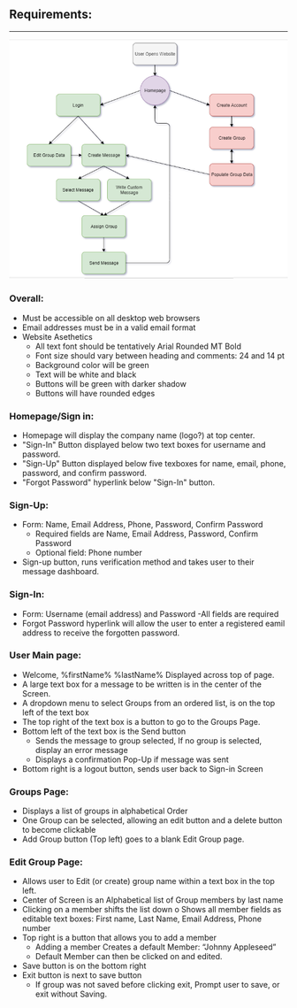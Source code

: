 ## **Requirements:** 
---
![alt text](BasicFlow.PNG)
### **Overall:**
  - Must be accessible on all desktop web browsers
  -	Email addresses must be in a valid email format
  - Website Asethetics
	- All text font should be tentatively Arial Rounded MT Bold
	- Font size should vary between heading and comments: 24 and 14 pt
	- Background color will be green
	- Text will be white and black
	- Buttons will be green with darker shadow
	- Buttons will have rounded edges
### **Homepage/Sign in:**
  -	Homepage will display the company name (logo?) at top center.
  - "Sign-In" Button displayed below two text boxes for username and password.
  - "Sign-Up" Button displayed below five texboxes for name, email, phone, password, and confirm password. 
  - "Forgot Password" hyperlink below "Sign-In" button. 
### **Sign-Up:**
  -	Form: Name, Email Address, Phone, Password, Confirm Password
	- Required fields are Name, Email Address, Password, Confirm Password
	- Optional field: Phone number
  -	Sign-up button, runs verification method and takes user to their message dashboard.
### **Sign-In:** 
  - Form: Username (email address) and Password
	-All fields are required
  - Forgot Password hyperlink will allow the user to enter a registered eamil address to receive the forgotten password.
### **User Main page:**
  -	Welcome, %firstName% %lastName% Displayed across top of page.
  -	A large text box for a message to be written is in the center of the Screen. 
  -	A dropdown menu to select Groups from an ordered list, is on the top left of the text box
  -	The top right of the text box is a button to go to the Groups Page.
  -	Bottom left of the text box is the Send button
    -	Sends the message to group selected, If no group is selected, display an error message
    -	Displays a confirmation Pop-Up if message was sent
  -	Bottom right is a logout button, sends user back to Sign-in Screen
### **Groups Page:**
  -	Displays a list of groups in alphabetical Order
  -	One Group can be selected, allowing an edit button and a delete button to become clickable
  -	Add Group button (Top left) goes to a blank Edit Group page.
### **Edit Group Page:**
  -	Allows user to Edit (or create) group name within a text box in the top left.
  -	Center of Screen is an Alphabetical list of Group members by last name
  -	Clicking on a member shifts the list down
    o	Shows all member fields as editable text boxes: First name, Last Name, Email Address, Phone number
  -	Top right is a button that allows you to add a member
    -	Adding a member Creates a default Member: “Johnny Appleseed”
    -	Default Member can then be clicked on and edited.
  -	Save button is on the bottom right
  -	Exit button is next to save button
    -	If group was not saved before clicking exit, Prompt user to save, or exit without Saving.

